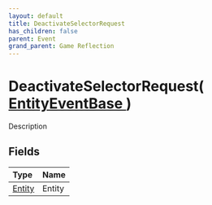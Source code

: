 ```yaml
---
layout: default
title: DeactivateSelectorRequest
has_children: false
parent: Event
grand_parent: Game Reflection
---
```

# DeactivateSelectorRequest( [ EntityEventBase ](/riftbreaker-wiki/docs/game-reflection/events/entity_event_base/) )
Description 

## Fields

| Type | Name |
|:----------|:--------------|
| [Entity](/riftbreaker-wiki/docs/game-reflection/classes/entity/) | Entity |

